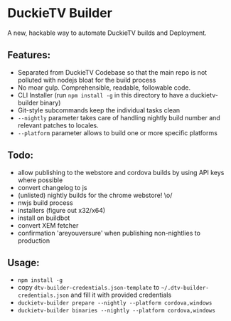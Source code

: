 DuckieTV Builder
================

A new, hackable way to automate DuckieTV builds and Deployment.

Features:
---------

* Separated from DuckieTV Codebase so that the main repo is not polluted with nodejs bloat for the build process
* No moar gulp. Comprehensible, readable, followable code.
* CLI Installer (run `npm install -g` in this directory to have a duckietv-builder binary)
* Git-style subcommands keep the individual tasks clean
* `--nightly` parameter takes care of handling nightly build number and relevant patches to locales.
* `--platform` parameter allows to build one or more specific platforms

Todo:
-----
* allow publishing to the webstore and cordova builds by using API keys where possible
* convert changelog to js
* (unlisted) nightly builds for the chrome webstore! \o/
* nwjs build process
* installers (figure out x32/x64)
* install on buildbot
* convert XEM fetcher
* confirmation 'areyouversure' when publishing non-nightlies to production

Usage:
------
* `npm install -g`
* copy `dtv-builder-credentials.json-template` to `~/.dtv-builder-credentials.json` and fill it with provided credentials
* `duckietv-builder prepare --nightly --platform cordova,windows`
* `duckietv-builder binaries --nightly --platform cordova,windows`
